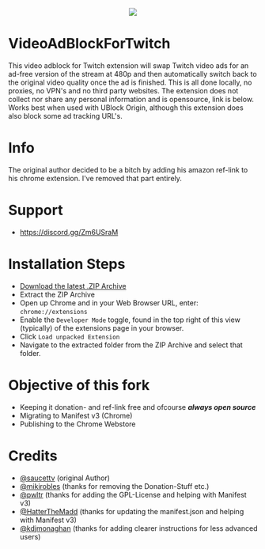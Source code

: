 
<p align="center">
    <img src="https://user-images.githubusercontent.com/32986026/160895906-b1d4b8fa-3251-49cf-9689-ffe843dfdf68.jpg" alt"Banner">
</p>

# VideoAdBlockForTwitch
This video adblock for Twitch extension will swap Twitch video ads for an ad-free version of the stream at 480p and then automatically switch back to the original video quality once the ad is finished. This is all done locally, no proxies, no VPN's and no third party websites. The extension does not collect nor share any personal information and is opensource, link is below. Works best when used with UBlock Origin, although this extension does also block some ad tracking URL's.

# Info

The original author decided to be a bitch by adding his amazon ref-link to his chrome extension. I've removed that part entirely.

# Support
- https://discord.gg/Zm6USraM

# Installation Steps

- [Download the latest .ZIP Archive](https://github.com/cleanlock/VideoAdBlockForTwitch/archive/refs/tags/v5.3.5.zip)
- Extract the ZIP Archive
- Open up Chrome and in your Web Browser URL, enter: `chrome://extensions`
- Enable the `Developer Mode` toggle, found in the top right of this view (typically) of the extensions page in your browser.
- Click `Load unpacked Extension`
- Navigate to the extracted folder from the ZIP Archive and select that folder.

# Objective of this fork

- Keeping it donation- and ref-link free and ofcourse ___always open source___
- Migrating to Manifest v3 (Chrome)
- Publishing to the Chrome Webstore

# Credits
- [@saucettv](https://github.com/saucettv) (original Author)
- [@mikirobles](https://github.com/mikirobles) (thanks for removing the Donation-Stuff etc.)
- [@pwltr](https://github.com/pwltr) (thanks for adding the GPL-License and helping with Manifest v3)
- [@HatterTheMadd](https://github.com/hatterthemadd) (thanks for updating the manifest.json and helping with Manifest v3)
- [@kdjmonaghan](https://github.com/kdjmonaghan) (thanks for adding clearer instructions for less advanced users)
